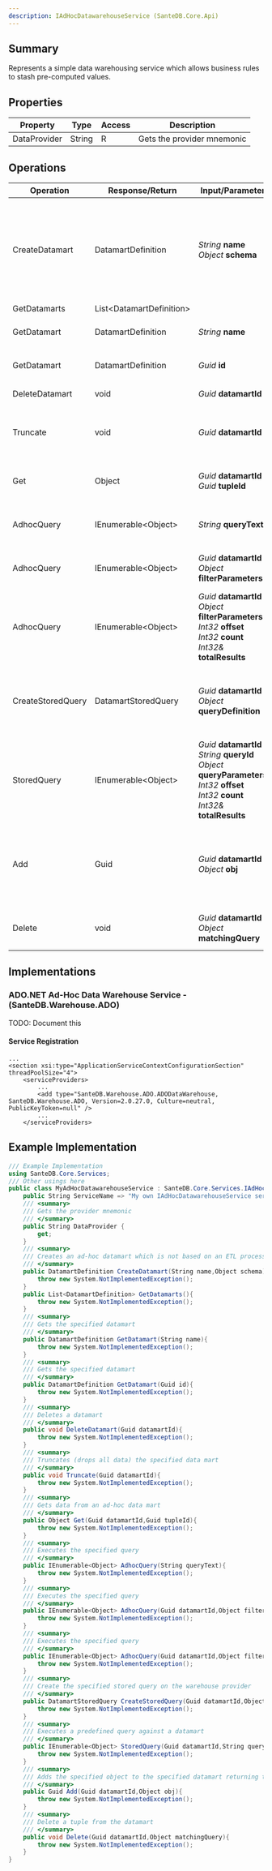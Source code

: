 ```yaml
---
description: IAdHocDatawarehouseService (SanteDB.Core.Api)
---
```


## Summary
Represents a simple data warehousing service which allows business rules to stash
            pre-computed values.

## Properties

|Property|Type|Access|Description|
|-|-|-|-|
|DataProvider|String|R|Gets the provider mnemonic|

## Operations

|Operation|Response/Return|Input/Parameter|Description|
|-|-|-|-|
|CreateDatamart|DatamartDefinition|*String* **name**<br/>*Object* **schema**|Creates an ad-hoc datamart which is not based on an ETL process, rather created            by a trigger.|
|GetDatamarts|List&lt;DatamartDefinition>||TODO|
|GetDatamart|DatamartDefinition|*String* **name**|Gets the specified datamart|
|GetDatamart|DatamartDefinition|*Guid* **id**|Gets the specified datamart|
|DeleteDatamart|void|*Guid* **datamartId**|Deletes a datamart|
|Truncate|void|*Guid* **datamartId**|Truncates (drops all data) the specified data mart|
|Get|Object|*Guid* **datamartId**<br/>*Guid* **tupleId**|Gets data from an ad-hoc data mart|
|AdhocQuery|IEnumerable&lt;Object>|*String* **queryText**|Executes the specified query|
|AdhocQuery|IEnumerable&lt;Object>|*Guid* **datamartId**<br/>*Object* **filterParameters**|Executes the specified query|
|AdhocQuery|IEnumerable&lt;Object>|*Guid* **datamartId**<br/>*Object* **filterParameters**<br/>*Int32* **offset**<br/>*Int32* **count**<br/>*Int32&* **totalResults**|Executes the specified query|
|CreateStoredQuery|DatamartStoredQuery|*Guid* **datamartId**<br/>*Object* **queryDefinition**|Create the specified stored query on the warehouse provider|
|StoredQuery|IEnumerable&lt;Object>|*Guid* **datamartId**<br/>*String* **queryId**<br/>*Object* **queryParameters**<br/>*Int32* **offset**<br/>*Int32* **count**<br/>*Int32&* **totalResults**|Executes a predefined query against a datamart|
|Add|Guid|*Guid* **datamartId**<br/>*Object* **obj**|Adds the specified object to the specified datamart returning the tupleId|
|Delete|void|*Guid* **datamartId**<br/>*Object* **matchingQuery**|Delete a tuple from the datamart|

## Implementations


### ADO.NET Ad-Hoc Data Warehouse Service - (SanteDB.Warehouse.ADO)
TODO: Document this

#### Service Registration
```markup
...
<section xsi:type="ApplicationServiceContextConfigurationSection" threadPoolSize="4">
	<serviceProviders>
		...
		<add type="SanteDB.Warehouse.ADO.ADODataWarehouse, SanteDB.Warehouse.ADO, Version=2.0.27.0, Culture=neutral, PublicKeyToken=null" />
		...
	</serviceProviders>
```
## Example Implementation
```csharp
/// Example Implementation
using SanteDB.Core.Services;
/// Other usings here
public class MyAdHocDatawarehouseService : SanteDB.Core.Services.IAdHocDatawarehouseService { 
	public String ServiceName => "My own IAdHocDatawarehouseService service";
	/// <summary>
	/// Gets the provider mnemonic
	/// </summary>
	public String DataProvider {
		get;
	}
	/// <summary>
	/// Creates an ad-hoc datamart which is not based on an ETL process, rather created            by a trigger.
	/// </summary>
	public DatamartDefinition CreateDatamart(String name,Object schema){
		throw new System.NotImplementedException();
	}
	public List<DatamartDefinition> GetDatamarts(){
		throw new System.NotImplementedException();
	}
	/// <summary>
	/// Gets the specified datamart
	/// </summary>
	public DatamartDefinition GetDatamart(String name){
		throw new System.NotImplementedException();
	}
	/// <summary>
	/// Gets the specified datamart
	/// </summary>
	public DatamartDefinition GetDatamart(Guid id){
		throw new System.NotImplementedException();
	}
	/// <summary>
	/// Deletes a datamart
	/// </summary>
	public void DeleteDatamart(Guid datamartId){
		throw new System.NotImplementedException();
	}
	/// <summary>
	/// Truncates (drops all data) the specified data mart
	/// </summary>
	public void Truncate(Guid datamartId){
		throw new System.NotImplementedException();
	}
	/// <summary>
	/// Gets data from an ad-hoc data mart
	/// </summary>
	public Object Get(Guid datamartId,Guid tupleId){
		throw new System.NotImplementedException();
	}
	/// <summary>
	/// Executes the specified query
	/// </summary>
	public IEnumerable<Object> AdhocQuery(String queryText){
		throw new System.NotImplementedException();
	}
	/// <summary>
	/// Executes the specified query
	/// </summary>
	public IEnumerable<Object> AdhocQuery(Guid datamartId,Object filterParameters){
		throw new System.NotImplementedException();
	}
	/// <summary>
	/// Executes the specified query
	/// </summary>
	public IEnumerable<Object> AdhocQuery(Guid datamartId,Object filterParameters,Int32 offset,Int32 count,Int32& totalResults){
		throw new System.NotImplementedException();
	}
	/// <summary>
	/// Create the specified stored query on the warehouse provider
	/// </summary>
	public DatamartStoredQuery CreateStoredQuery(Guid datamartId,Object queryDefinition){
		throw new System.NotImplementedException();
	}
	/// <summary>
	/// Executes a predefined query against a datamart
	/// </summary>
	public IEnumerable<Object> StoredQuery(Guid datamartId,String queryId,Object queryParameters,Int32 offset,Int32 count,Int32& totalResults){
		throw new System.NotImplementedException();
	}
	/// <summary>
	/// Adds the specified object to the specified datamart returning the tupleId
	/// </summary>
	public Guid Add(Guid datamartId,Object obj){
		throw new System.NotImplementedException();
	}
	/// <summary>
	/// Delete a tuple from the datamart
	/// </summary>
	public void Delete(Guid datamartId,Object matchingQuery){
		throw new System.NotImplementedException();
	}
}
```
